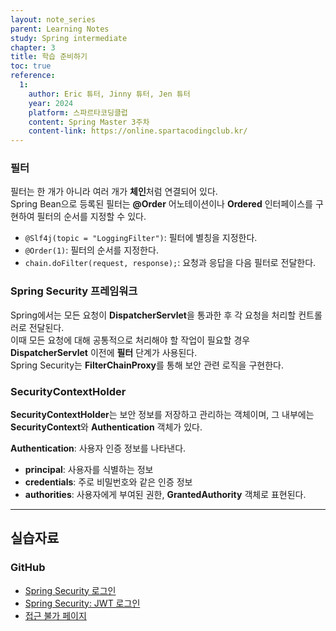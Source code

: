 ```yaml
---
layout: note_series
parent: Learning Notes
study: Spring intermediate
chapter: 3
title: 학습 준비하기
toc: true
reference:
  1: 
    author: Eric 튜터, Jinny 튜터, Jen 튜터
    year: 2024
    platform: 스파르타코딩클럽
    content: Spring Master 3주차
    content-link: https://online.spartacodingclub.kr/
---
```


### 필터
필터는 한 개가 아니라 여러 개가 **체인**처럼 연결되어 있다.  
Spring Bean으로 등록된 필터는 **@Order** 어노테이션이나 **Ordered** 인터페이스를 구현하여 필터의 순서를 지정할 수 있다.

- `@Slf4j(topic = "LoggingFilter")`: 필터에 별칭을 지정한다.
- `@Order(1)`: 필터의 순서를 지정한다.
- `chain.doFilter(request, response);`: 요청과 응답을 다음 필터로 전달한다.

### Spring Security 프레임워크
Spring에서는 모든 요청이 **DispatcherServlet**을 통과한 후 각 요청을 처리할 컨트롤러로 전달된다.  
이때 모든 요청에 대해 공통적으로 처리해야 할 작업이 필요할 경우 **DispatcherServlet** 이전에 **필터** 단계가 사용된다.  
Spring Security는 **FilterChainProxy**를 통해 보안 관련 로직을 구현한다.

### SecurityContextHolder
**SecurityContextHolder**는 보안 정보를 저장하고 관리하는 객체이며, 그 내부에는 **SecurityContext**와 **Authentication** 객체가 있다.

**Authentication**: 사용자 인증 정보를 나타낸다.
- **principal**: 사용자를 식별하는 정보
- **credentials**: 주로 비밀번호와 같은 인증 정보
- **authorities**: 사용자에게 부여된 권한, **GrantedAuthority** 객체로 표현된다.

---

## 실습자료
### GitHub
- [Spring Security 로그인](https://github.com/JISU-YANG/spring-auth/commit/175b2f6620a0dff8df702afcf32602a7f77872c9)
- [Spring Security: JWT 로그인](https://github.com/JISU-YANG/spring-auth/commit/3ecfb08e9d013fb0590d21f6dcd930bf98dc0ad4)
- [접근 불가 페이지](https://github.com/JISU-YANG/spring-auth/commit/75a7cff73ca8c0e5250890f9ab42a89fe90444c8)
